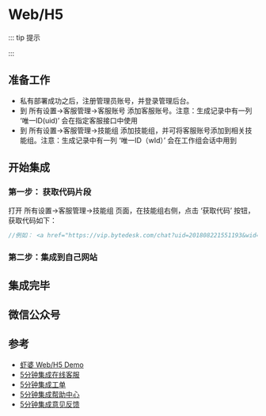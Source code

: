 # Web/H5

::: tip 提示

:::

## 准备工作

* 私有部署成功之后，注册管理员账号，并登录管理后台。
* 到 所有设置->客服管理->客服账号 添加客服账号。注意：生成记录中有一列 ‘唯一ID(uid)’ 会在指定客服接口中使用
* 到 所有设置->客服管理->技能组 添加技能组，并可将客服账号添加到相关技能组。注意：生成记录中有一列 ‘唯一ID（wId）’ 会在工作组会话中用到

## 开始集成

### 第一步： 获取代码片段

打开 所有设置->客服管理->技能组 页面，在技能组右侧，点击 ‘获取代码’ 按钮，获取代码如下：

```javascript
//例如： <a href="https://vip.bytedesk.com/chat?uid=201808221551193&wid=201902241647451&type=workGroup&aid=&ph=ph" target="_blank">在线客服</a>
```

### 第二步：集成到自己网站

## 集成完毕

## 微信公众号

<!-- <img :src="$withBase('/image/qrcode_xiaperio_430.jpg')" style="width:250px;"/> -->

## 参考

* [虾婆 Web/H5 Demo](https://github.com/xiaper/web)
* [5分钟集成在线客服](https://github.com/xiaper/web/tree/master/kefu)
* [5分钟集成工单](https://github.com/xiaper/web/tree/master/ticket)
* [5分钟集成帮助中心](https://github.com/xiaper/web/tree/master/support)
* [5分钟集成意见反馈](https://github.com/xiaper/web/tree/master/feedback)
